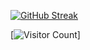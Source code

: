 [![GitHub Streak](https://streak-stats.demolab.com?user=SAI909099&theme=dark&card_width=1000)](https://git.io/streak-stats)


[![Visitor Count](https://profile-counter.glitch.me/{SAI909099}/count.svg)]
